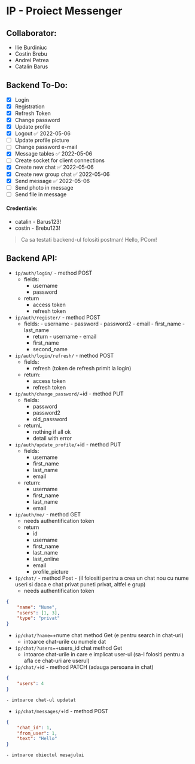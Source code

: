 # IP - Proiect Messenger

## Collaborator:
- Ilie Burdiniuc
- Costin Brebu
- Andrei Petrea
- Catalin Barus

## Backend To-Do:
- [x] Login
- [x] Registration
- [x] Refresh Token
- [x] Change password
- [x] Update profile
- [x] Logout ✅ 2022-05-06
- [ ] Update profile picture
- [ ] Change password e-mail
- [x] Message tables ✅ 2022-05-06
- [ ] Create socket for client connections
- [x] Create new chat ✅ 2022-05-06
- [x] Create new group chat ✅ 2022-05-06
- [x] Send message ✅ 2022-05-06
- [ ] Send photo in message
- [ ] Send file in message

#### Credentiale:
- catalin - Barus123!
- costin - Brebu123!

> Ca sa testati backend-ul folositi postman! 
> Hello, PCom!

## Backend API:
- `ip/auth/login/` - method POST
	- fields:
		- username
		- password
	- return
		- access token
		- refresh token
- `ip/auth/register/` - method POST
	- fields:
                - username
                - password
                - password2
                - email
                - first_name
                - last_name
        - return 
                - username
                - email
		- first_name
		- second_name
- `ip/auth/login/refresh/` - method POST
	- fields:
		- refresh (token de refresh primit la login)
	- return:
		- access token
		- refresh token
- `ip/auth/change_password/`+id - method PUT
	- fields:
		- password
		- password2
		- old_password
	- returnL
		- nothing if all ok
		- detail with error
- `ip/auth/update_profile/`+id - method PUT
	- fields:
		- username
		- first_name
		- last_name
		- email
	- return:
		- username
		- first_name
		- last_name
		- email
- `ip/auth/me/` - method GET
	- needs authentification token
	- return
		- id
		- username
		- first_name
		- last_name
		- last_online
		- email
		- profile_picture
- `ip/chat/` - method Post - (il folositi pentru a crea un chat nou cu nume useri si daca e chat privat puneti privat, altfel e grup)
	- needs authentification token
```json
{
	"name": "Nume",
	"users": [1, 3],
	"type": "privat"
}
```
- `ip/chat/?name=`+nume chat method Get (e pentru search in chat-uri)
	- intoarce chat-urile cu numele dat
- `ip/chat/?users=`+users_id chat method Get
	- intoarce chat-urile in care e implicat user-ul (sa-l folositi pentru a afla ce chat-uri are userul)
- `ip/chat/`+id - method PATCH (adauga persoana in chat)
```json
{
	"users": 4
}
```
	- intoarce chat-ul updatat
- `ip/chat/messages/`+id - method POST
```json
{
    "chat_id": 1,
    "from_user": 1,
    "text": "Hello"
}
```
	- intoarce obiectul mesajului